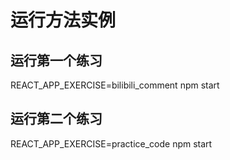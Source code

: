 # 运行方法实例
## 运行第一个练习
REACT_APP_EXERCISE=bilibili_comment npm start

## 运行第二个练习
REACT_APP_EXERCISE=practice_code npm start
